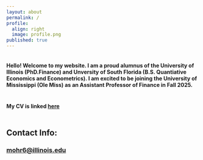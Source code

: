 ```yaml
---
layout: about
permalink: /
profile:
  align: right
  image: profile.png
published: true
---
```

<hr style="line-height: 2px; visibility:hidden;" />

#### Hello! Welcome to my website. I am a proud alumnus of the University of Illinois (PhD.Finance) and Unversity of South Florida (B.S. Quantiative Economics and Econometrics). I am excited to be joining the University of Mississippi (Ole Miss) as an Assistant Professor of Finance in Fall 2025. 
<hr style="line-height: 4px; visibility:hidden;" />

#### My CV is linked <a href="{{site.baseurl}}/cv.pdf">here</a>
<hr style="line-height: 4px; visibility:hidden;" />


## Contact Info:
### mohr6@illinois.edu


